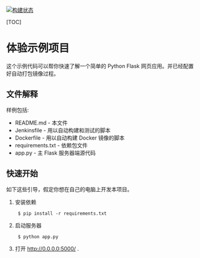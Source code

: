 [![构建状态](/badges/jk-exchange-api/build.svg)](/p/jk-exchange-api/ci/job)

[TOC]

# 体验示例项目

这个示例代码可以帮你快速了解一个简单的 Python Flask 网页应用。并已经配置好自动打包镜像过程。

文件解释
-----------

样例包括:

* README.md - 本文件
* Jenkinsfile - 用以自动构建和测试的脚本
* Dockerfile - 用以自动构建 Docker 镜像的脚本
* requirements.txt - 依赖包文件
* app.py - 主 Flask 服务器端源代码

快速开始
---------------

如下这些引导，假定你想在自己的电脑上开发本项目。

1. 安装依赖

        $ pip install -r requirements.txt


2. 启动服务器

        $ python app.py

3. 打开 http://0.0.0.0:5000/ .
